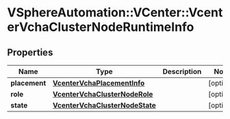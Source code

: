 # VSphereAutomation::VCenter::VcenterVchaClusterNodeRuntimeInfo

## Properties
Name | Type | Description | Notes
------------ | ------------- | ------------- | -------------
**placement** | [**VcenterVchaPlacementInfo**](VcenterVchaPlacementInfo.md) |  | [optional] 
**role** | [**VcenterVchaClusterNodeRole**](VcenterVchaClusterNodeRole.md) |  | [optional] 
**state** | [**VcenterVchaClusterNodeState**](VcenterVchaClusterNodeState.md) |  | [optional] 


